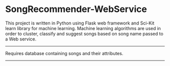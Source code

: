 # SongRecommender-WebService

This project is written in Python using Flask web framework and Sci-Kit learn library for machine learning. 
Machine learning algorithms are used in order to cluster, classify and suggest songs based on song name passed to a Web service. 

 
**** 
Requires database containing songs and their attributes.
****  
